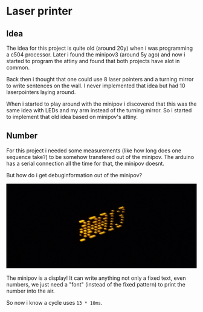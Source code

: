 # Laser printer

## Idea

The idea for this project is quite old (around 20y) when i was programming a
c504 processor. Later i found the minipov3 (around 5y ago) and now i started to
program the attiny and found that both projects have alot in common.

Back then i thought that one could use 8 laser pointers and a turning mirror to
write sentences on the wall. I never implemented that idea but had 10
laserpointers laying around.

When i started to play around with the minipov i discovered that this was the
same idea with LEDs and my arm instead of the turning mirror. So i started to
implement that old idea based on minipov's attiny.

## Number

For this project i needed some measurements (like how long does one sequence
take?) to be somehow transfered out of the minipov. The arduino has a serial
connection all the time for that, the minipov doesnt.

But how do i get debuginformation out of the minipov?

![number](../media/pov_sen_num.jpg)

The minipov is a display! It can write anything not only a fixed text, even
numbers, we just need a "font" (instead of the fixed pattern) to print the
number into the air.

So now i know a cycle uses `13 * 10ms`.

